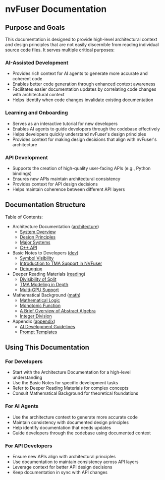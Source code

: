 <!--
 * SPDX-FileCopyrightText: Copyright (c) 2023-present NVIDIA CORPORATION & AFFILIATES.
 * All rights reserved.
 * SPDX-License-Identifier: BSD-3-Clause
-->

# nvFuser Documentation

## Purpose and Goals

This documentation is designed to provide high-level architectural context and design principles that are not easily discernible from reading individual source code files. It serves multiple critical purposes:

### AI-Assisted Development
- Provides rich context for AI agents to generate more accurate and coherent code
- Enables better code generation through enhanced context awareness
- Facilitates easier documentation updates by correlating code changes with architectural context
- Helps identify when code changes invalidate existing documentation

### Learning and Onboarding
- Serves as an interactive tutorial for new developers
- Enables AI agents to guide developers through the codebase effectively
- Helps developers quickly understand nvFuser's design principles
- Provides context for making design decisions that align with nvFuser's architecture

### API Development
- Supports the creation of high-quality user-facing APIs (e.g., Python bindings)
- Ensures new APIs maintain architectural consistency
- Provides context for API design decisions
- Helps maintain coherence between different API layers

## Documentation Structure

Table of Contents:

- Architecture Documentation ([architecture](architecture/))
  - [System Overview](architecture/system-overview.md)
  - [Design Principles](architecture/design-principles.md)
  - [Major Systems](architecture/fusion-system.md)
  - [C++ API](architecture/api-overview.md)
- Basic Notes to Developers ([dev](dev/))
  - [Symbol Visibility](dev/visibility.md)
  - [Introduction to TMA Support in NVFuser](dev/tma.md)
  - [Debugging](dev/debug.md)
- Deeper Reading Materials ([reading](reading/))
  - [Divisibility of Split](reading/divisibility-of-split.md)
  - [TMA Modeling in Depth](reading/tma-modeling-in-depth.md)
  - [Multi-GPU Support](reading/multigpu.md)
- Mathematical Background ([math](math/))
  - [Mathematical Logic](math/logic.md)
  - [Monotonic Function](math/monotonic-function.md)
  - [A Brief Overview of Abstract Algebra](math/abstract-algebra.md)
  - [Integer Division](math/integer-division.md)
- Appendix ([appendix](appendix/))
  - [AI Development Guidelines](appendix/ai-guidelines.md)
  - [Prompt Templates](appendix/standard-prompt-template.md)

## Using This Documentation

### For Developers
- Start with the Architecture Documentation for a high-level understanding
- Use the Basic Notes for specific development tasks
- Refer to Deeper Reading Materials for complex concepts
- Consult Mathematical Background for theoretical foundations

### For AI Agents
- Use the architecture context to generate more accurate code
- Maintain consistency with documented design principles
- Help identify documentation that needs updates
- Guide developers through the codebase using documented context

### For API Developers
- Ensure new APIs align with architectural principles
- Use documentation to maintain consistency across API layers
- Leverage context for better API design decisions
- Keep documentation in sync with API changes
